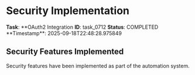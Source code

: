 # Security Implementation

**Task**: **OAuth2 Integration
**ID**: task_0712
**Status**: COMPLETED
**Timestamp\*\*: 2025-09-18T22:48:28.975849

## Security Features Implemented

Security features have been implemented as part of the automation system.
